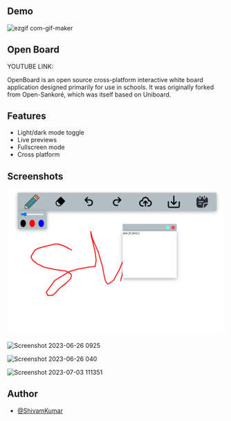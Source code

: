 
## Demo
![ezgif com-gif-maker](https://github.com/shivamkrmnnit/dflsj/assets/113784689/107df8ff-af0c-4937-908c-365a9984a473)



## Open Board 

YOUTUBE LINK: 

OpenBoard is an open source cross-platform interactive white board application designed primarily for use in schools. It was originally forked from Open-Sankoré, which was itself based on Uniboard.




## Features

- Light/dark mode toggle
- Live previews
- Fullscreen mode
- Cross platform


## Screenshots

![Screenshot 2023-06-28 173711](https://github.com/shivamkrmnnit/myboard/blob/main/imag/Screenshot%202023-06-28%20173711.png)


![Screenshot 2023-06-26 0925](https://github.com/shivamkrmnnit/dflsj/assets/113784689/a0de1c47-2f10-4c35-984b-08dfa8697be7)

![Screenshot 2023-06-26 040](https://github.com/shivamkrmnnit/dflsj/assets/113784689/85bb2d23-8a94-4fa5-ae50-42ef585a891e)

![Screenshot 2023-07-03 111351](https://github.com/shivamkrmnnit/dflsj/assets/113784689/793c849d-eb79-4302-81c9-e88b27c620b4)

## Author

- [@ShivamKumar](https://github.com/shivamkrmnnit)

